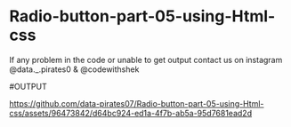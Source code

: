 # Radio-button-part-05-using-Html-css

If any problem in the code or unable to get output contact us on instagram @data._.pirates0 & @codewithshek

#OUTPUT

https://github.com/data-pirates07/Radio-button-part-05-using-Html-css/assets/96473842/d64bc924-ed1a-4f7b-ab5a-95d7681ead2d
